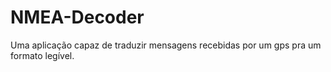 # NMEA-Decoder
Uma aplicação capaz de traduzir mensagens recebidas por um gps pra um formato legível.
